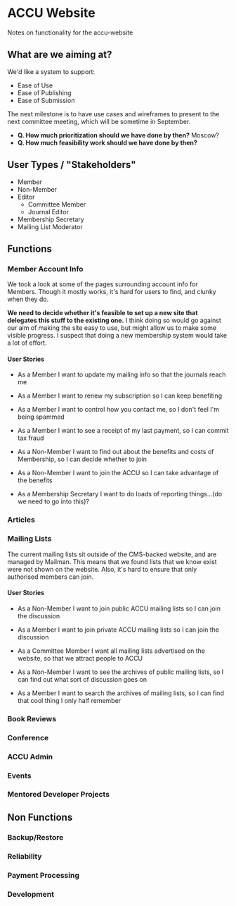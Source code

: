 # ACCU Website

Notes on functionality for the accu-website

## What are we aiming at?

We'd like a system to support:

*   Ease of Use
*   Ease of Publishing
*   Ease of Submission

The next milestone is to have use cases and wireframes to present to the next
committee meeting, which will be sometime in September.

* **Q. How much prioritization should we have done by then?** Moscow?
* **Q. How much feasibility work should we have done by then?**

## User Types / "Stakeholders"

*   Member
*   Non-Member
*   Editor
    *    Committee Member
    *    Journal Editor
*   Membership Secretary
*   Mailing List Moderator

## Functions

### Member Account Info

We took a look at some of the pages surrounding account info for Members.
Though it mostly works, it's hard for users to find, and clunky when they do.

**We need to decide whether it's feasible to set up a new site that delegates
this stuff to the existing one.** I think doing so would go against our aim of
making the site easy to use, but might allow us to make some visible progress.
I suspect that doing a new membership system would take a lot of effort.

#### User Stories

* As a Member I want to update my mailing info so that the journals reach me

* As a Member I want to renew my subscription so I can keep benefiting

* As a Member I want to control how you contact me, so I don't feel I'm being
  spammed

* As a Member I want to see a receipt of my last payment, so I can commit tax
  fraud

* As a Non-Member I want to find out about the benefits and costs of
  Membership, so I can decide whether to join

* As a Non-Member I want to join the ACCU so I can take advantage of the
  benefits

* As a Membership Secretary I want to do loads of reporting things...(do we
  need to go into this)?

### Articles

### Mailing Lists

The current mailing lists sit outside of the CMS-backed website, and are
managed by Mailman. This means that we found lists that we know exist were not
shown on the website. Also, it's hard to ensure that only authorised members
can join.

#### User Stories

* As a Non-Member I want to join public ACCU mailing lists so I can join the
  discussion

* As a Member I want to join private ACCU mailing lists so I can join the
  discussion

* As a Committee Member I want all mailing lists advertised on the website, so
  that we attract people to ACCU

* As a Non-Member I want to see the archives of public mailing lists, so I can
  find out what sort of discussion goes on

* As a Member I want to search the archives of mailing lists, so I can find
  that cool thing I only half remember

### Book Reviews

### Conference

### ACCU Admin

### Events

### Mentored Developer Projects

## Non Functions

### Backup/Restore

### Reliability

### Payment Processing

### Development
